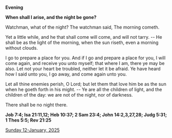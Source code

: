 **Evening**

**When shall I arise, and the night be gone?**
 
Watchman, what of the night? The watchman said, The morning cometh.
 
Yet a little while, and he that shall come will come, and will not tarry. -- He shall be as the light of the morning, when the sun riseth, even a morning without clouds.
 
I go to prepare a place for you. And if I go and prepare a place for you, I will come again, and receive you unto myself; that where I am, there ye may be also. Let not your heart be troubled, neither let it be afraid. Ye have heard how I said unto you, I go away, and come again unto you.
 
Let all thine enemies perish, O Lord; but let them that love him be as the sun when he goeth forth in his might. -- Ye are all the children of light, and the children of the day: we are not of the night, nor of darkness.
 
There shall be no night there.  

**Job 7:4; Isa 21:11,12; Heb 10:37; 2 Sam 23:4; John 14:2,3,27,28; Judg 5:31; 1 Thes 5:5; Rev 21:25**

[Sunday 12-January, 2025](https://t.me/daily_light)
